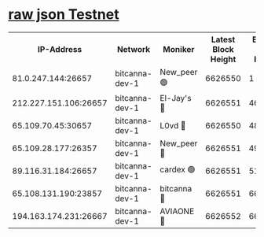 [raw json Testnet](https://rpc-check.bcat.stavr.tech/bcat/rpc-bcat-result.json)
=


<table><tr><th>IP-Address</th><th>Network</th><th>Moniker</th><th>Latest Block Height</th><th>Earliest Block Height</th><th>Catching Up</th><th>Tx Index</th><th>Voting Power</th><th>Scan Time</th></tr><tr><td>81.0.247.144:26657</td><td>bitcanna-dev-1</td><td>New_peer 🟢</td><td>6626550</td><td>1</td><td>False</td><td>on</td><td>0</td><td>2024-02-27T02:46:56.074506172UTC</td></tr><tr><td>212.227.151.106:26657</td><td>bitcanna-dev-1</td><td>El-Jay's 🔴</td><td>6626551</td><td>4670391</td><td>False</td><td>on</td><td>2218164</td><td>2024-02-27T02:47:02.691201806UTC</td></tr><tr><td>65.109.70.45:30657</td><td>bitcanna-dev-1</td><td>L0vd 🔴</td><td>6626550</td><td>4828155</td><td>False</td><td>on</td><td>307920</td><td>2024-02-27T02:46:56.368606448UTC</td></tr><tr><td>65.109.28.177:26357</td><td>bitcanna-dev-1</td><td>New_peer 🔴</td><td>6626551</td><td>4952911</td><td>False</td><td>on</td><td>2237067</td><td>2024-02-27T02:47:03.268206408UTC</td></tr><tr><td>89.116.31.184:26657</td><td>bitcanna-dev-1</td><td>cardex 🟢</td><td>6626551</td><td>5185001</td><td>False</td><td>on</td><td>0</td><td>2024-02-27T02:47:02.958864039UTC</td></tr><tr><td>65.108.131.190:23857</td><td>bitcanna-dev-1</td><td>bitcanna 🔴</td><td>6626551</td><td>6622551</td><td>False</td><td>off</td><td>378446</td><td>2024-02-27T02:47:03.575296236UTC</td></tr><tr><td>194.163.174.231:26667</td><td>bitcanna-dev-1</td><td>AVIAONE 🔴</td><td>6626552</td><td>6624171</td><td>False</td><td>on</td><td>1949865</td><td>2024-02-27T02:47:11.999853712UTC</td></tr></table>